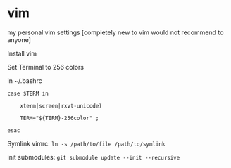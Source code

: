 # vim
my personal vim settings [completely new to vim would not recommend to anyone]


Install vim

Set Terminal to 256 colors 

in ~/.bashrc


`case $TERM in`

`    xterm|screen|rxvt-unicode)`

`    TERM="${TERM}-256color" ;`

`esac`


Symlink vimrc:
`ln -s /path/to/file /path/to/symlink`

init submodules:
`git submodule update --init --recursive`

